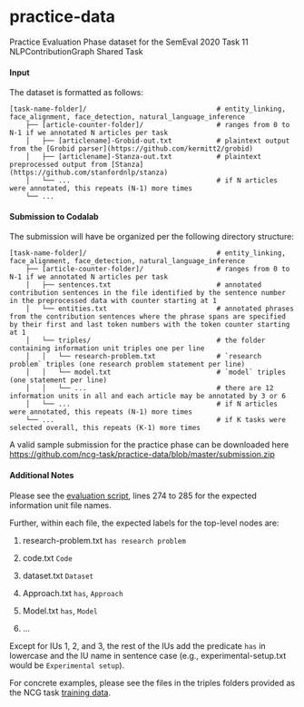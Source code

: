 # practice-data

Practice Evaluation Phase dataset for the SemEval 2020 Task 11 NLPContributionGraph Shared Task

#### Input
The dataset is formatted as follows:

    [task-name-folder]/                                # entity_linking, face_alignment, face_detection, natural_language_inference
        ├── [article-counter-folder]/                  # ranges from 0 to N-1 if we annotated N articles per task
        │   ├── [articlename]-Grobid-out.txt           # plaintext output from the [Grobid parser](https://github.com/kermitt2/grobid)
        │   ├── [articlename]-Stanza-out.txt           # plaintext preprocessed output from [Stanza](https://github.com/stanfordnlp/stanza)
        │   └── ...                                    # if N articles were annotated, this repeats (N-1) more times
        └── ...   

#### Submission to Codalab
The submission will have be organized per the following directory structure:

    [task-name-folder]/                                # entity_linking, face_alignment, face_detection, natural_language_inference
        ├── [article-counter-folder]/                  # ranges from 0 to N-1 if we annotated N articles per task
        │   ├── sentences.txt                          # annotated contribution sentences in the file identified by the sentence number in the preprocessed data with counter starting at 1
        │   └── entities.txt                           # annotated phrases from the contribution sentences where the phrase spans are specified by their first and last token numbers with the token counter starting at 1
        │   └── triples/                               # the folder containing information unit triples one per line
        │   │   └── research-problem.txt               # `research problem` triples (one research problem statement per line)
        │   │   └── model.txt                          # `model` triples (one statement per line)
        │   │   └── ...                                # there are 12 information units in all and each article may be annotated by 3 or 6
        │   └── ...                                    # if N articles were annotated, this repeats (N-1) more times
        └── ...                                        # if K tasks were selected overall, this repeats (K-1) more times		
		
A valid sample submission for the practice phase can be downloaded here https://github.com/ncg-task/practice-data/blob/master/submission.zip

#### Additional Notes

Please see the [evaluation script](https://github.com/ncg-task/scoring-program/blob/master/evaluation.py), lines 274 to 285 for the expected information unit file names.

Further, within each file, the expected labels for the top-level nodes are:

1. research-problem.txt 
`has research problem`

2. code.txt
`Code`

3. dataset.txt
`Dataset`

4. Approach.txt
`has`, `Approach`

5. Model.txt
`has`, `Model`

6. ...

Except for IUs 1, 2, and 3, the rest of the IUs add the predicate `has` in lowercase and the IU name in sentence case (e.g., experimental-setup.txt would be `Experimental setup`).

For concrete examples, please see the files in the triples folders provided as the NCG task [training data](https://github.com/ncg-task/training-data).
